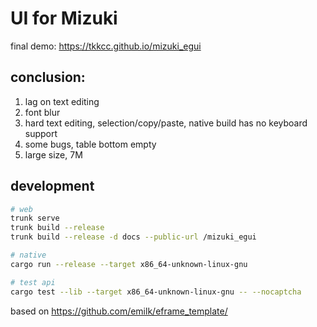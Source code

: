 # UI for Mizuki

final demo: https://tkkcc.github.io/mizuki_egui

## conclusion:
1. lag on text editing
1. font blur
1. hard text editing, selection/copy/paste, native build has no keyboard support
1. some bugs, table bottom empty
1. large size, 7M

## development

```sh
# web
trunk serve
trunk build --release
trunk build --release -d docs --public-url /mizuki_egui

# native
cargo run --release --target x86_64-unknown-linux-gnu

# test api
cargo test --lib --target x86_64-unknown-linux-gnu -- --nocaptcha
```

based on https://github.com/emilk/eframe_template/

